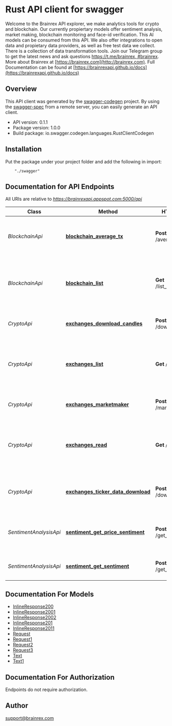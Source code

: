 # Rust API client for swagger

Welcome to the Brainrex API explorer, we make analytics tools for crypto and blockchain. Our currently propiertary models offer sentiment analysis, market making, blockchain monitoring and face-id verification. This AI models can be consumed from this API. We also offer integrations to open data and propietary data providers, as well as free test data we collect. There is a collection of data transformation tools. Join our Telegram group to get the latest news and ask questions [https://t.me/brainrex, #brainrex](https://t.me/brainrex). More about Brainrex at [https://brainrex.com](http://brainrex.com). Full Documentation can be found at [https://brainrexapi.github.io/docs](https://brainrexapi.github.io/docs)

## Overview
This API client was generated by the [swagger-codegen](https://github.com/swagger-api/swagger-codegen) project.  By using the [swagger-spec](https://github.com/swagger-api/swagger-spec) from a remote server, you can easily generate an API client.

- API version: 0.1.1
- Package version: 1.0.0
- Build package: io.swagger.codegen.languages.RustClientCodegen

## Installation
Put the package under your project folder and add the following in import:
```
    "./swagger"
```

## Documentation for API Endpoints

All URIs are relative to *https://brainrexapi.appspot.com:5000/api*

Class | Method | HTTP request | Description
------------ | ------------- | ------------- | -------------
*BlockchainApi* | [**blockchain_average_tx**](docs/BlockchainApi.md#blockchain_average_tx) | **Post** /average_tx_fee | Calculate average transccion fee of a given blockchain
*BlockchainApi* | [**blockchain_list**](docs/BlockchainApi.md#blockchain_list) | **Get** /list_blockchain | The blockchains data structure supported by the Brainrex API
*CryptoApi* | [**exchanges_download_candles**](docs/CryptoApi.md#exchanges_download_candles) | **Post** /download_candles | Downloads candle format market data
*CryptoApi* | [**exchanges_list**](docs/CryptoApi.md#exchanges_list) | **Get** /markets | The markets data structure supported by the Brainrex Market API
*CryptoApi* | [**exchanges_marketmaker**](docs/CryptoApi.md#exchanges_marketmaker) | **Post** /market_making | Market Making as a Service API.
*CryptoApi* | [**exchanges_read**](docs/CryptoApi.md#exchanges_read) | **Get** /exchanges | The exchanges data structure supported by the Brainrex API
*CryptoApi* | [**exchanges_ticker_data_download**](docs/CryptoApi.md#exchanges_ticker_data_download) | **Post** /download_ticker | Download raw ticker data from major crypto markets
*SentimentAnalysisApi* | [**sentiment_get_price_sentiment**](docs/SentimentAnalysisApi.md#sentiment_get_price_sentiment) | **Post** /get_buy_sentiment | Sentiment analysis score using a model trained for buy signals.
*SentimentAnalysisApi* | [**sentiment_get_sentiment**](docs/SentimentAnalysisApi.md#sentiment_get_sentiment) | **Post** /get_sentiment | Sentiment analysis for any given blob of text


## Documentation For Models

 - [InlineResponse200](docs/InlineResponse200.md)
 - [InlineResponse2001](docs/InlineResponse2001.md)
 - [InlineResponse2002](docs/InlineResponse2002.md)
 - [InlineResponse201](docs/InlineResponse201.md)
 - [InlineResponse2011](docs/InlineResponse2011.md)
 - [Request](docs/Request.md)
 - [Request1](docs/Request1.md)
 - [Request2](docs/Request2.md)
 - [Request3](docs/Request3.md)
 - [Text](docs/Text.md)
 - [Text1](docs/Text1.md)


## Documentation For Authorization
 Endpoints do not require authorization.


## Author

support@brainrex.com

